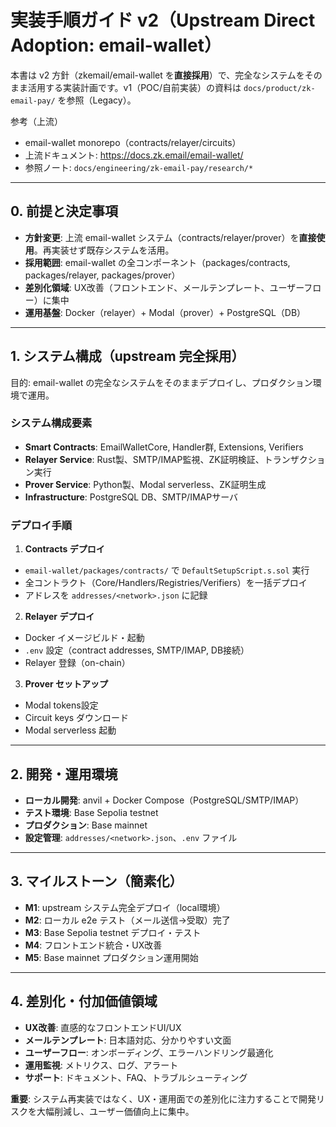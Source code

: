 # 実装手順ガイド v2（Upstream Direct Adoption: email-wallet）

本書は v2 方針（zkemail/email-wallet を**直接採用**）で、完全なシステムをそのまま活用する実装計画です。v1（POC/自前実装）の資料は `docs/product/zk-email-pay/` を参照（Legacy）。

参考（上流）
- email-wallet monorepo（contracts/relayer/circuits）
- 上流ドキュメント: https://docs.zk.email/email-wallet/
- 参照ノート: `docs/engineering/zk-email-pay/research/*`

---

## 0. 前提と決定事項
- **方針変更**: 上流 email-wallet システム（contracts/relayer/prover）を**直接使用**。再実装せず既存システムを活用。
- **採用範囲**: email-wallet の全コンポーネント（packages/contracts, packages/relayer, packages/prover）
- **差別化領域**: UX改善（フロントエンド、メールテンプレート、ユーザーフロー）に集中
- **運用基盤**: Docker（relayer）+ Modal（prover）+ PostgreSQL（DB）

---

## 1. システム構成（upstream 完全採用）
目的: email-wallet の完全なシステムをそのままデプロイし、プロダクション環境で運用。

### システム構成要素
- **Smart Contracts**: EmailWalletCore, Handler群, Extensions, Verifiers
- **Relayer Service**: Rust製、SMTP/IMAP監視、ZK証明検証、トランザクション実行
- **Prover Service**: Python製、Modal serverless、ZK証明生成
- **Infrastructure**: PostgreSQL DB、SMTP/IMAPサーバ

### デプロイ手順
1) **Contracts デプロイ**
- `email-wallet/packages/contracts/` で `DefaultSetupScript.s.sol` 実行
- 全コントラクト（Core/Handlers/Registries/Verifiers）を一括デプロイ
- アドレスを `addresses/<network>.json` に記録

2) **Relayer デプロイ**
- Docker イメージビルド・起動
- `.env` 設定（contract addresses, SMTP/IMAP, DB接続）
- Relayer 登録（on-chain）

3) **Prover セットアップ**
- Modal tokens設定
- Circuit keys ダウンロード
- Modal serverless 起動

---

## 2. 開発・運用環境
- **ローカル開発**: anvil + Docker Compose（PostgreSQL/SMTP/IMAP）
- **テスト環境**: Base Sepolia testnet 
- **プロダクション**: Base mainnet
- **設定管理**: `addresses/<network>.json`、`.env` ファイル

---

## 3. マイルストーン（簡素化）
- **M1**: upstream システム完全デプロイ（local環境）
- **M2**: ローカル e2e テスト（メール送信→受取）完了
- **M3**: Base Sepolia testnet デプロイ・テスト
- **M4**: フロントエンド統合・UX改善
- **M5**: Base mainnet プロダクション運用開始

---

## 4. 差別化・付加価値領域
- **UX改善**: 直感的なフロントエンドUI/UX
- **メールテンプレート**: 日本語対応、分かりやすい文面
- **ユーザーフロー**: オンボーディング、エラーハンドリング最適化
- **運用監視**: メトリクス、ログ、アラート
- **サポート**: ドキュメント、FAQ、トラブルシューティング

**重要**: システム再実装ではなく、UX・運用面での差別化に注力することで開発リスクを大幅削減し、ユーザー価値向上に集中。
